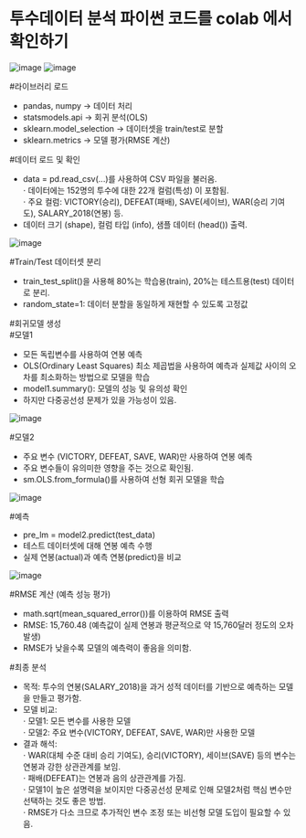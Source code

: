 # 투수데이터 분석 파이썬 코드를 colab 에서 확인하기
![image](https://github.com/user-attachments/assets/267e7249-d924-4bda-be51-8ab5ee1e1df3)
![image](https://github.com/user-attachments/assets/4a008b5c-d94d-4db4-a42e-b902da96e1bb)

#라이브러리 로드
- pandas, numpy → 데이터 처리
- statsmodels.api → 회귀 분석(OLS)
- sklearn.model_selection → 데이터셋을 train/test로 분할
- sklearn.metrics → 모델 평가(RMSE 계산)

#데이터 로드 및 확인
- data = pd.read_csv(...)를 사용하여 CSV 파일을 불러옴.\
⋅ 데이터에는 152명의 투수에 대한 22개 컬럼(특성) 이 포함됨.\
⋅ 주요 컬럼: VICTORY(승리), DEFEAT(패배), SAVE(세이브), WAR(승리 기여도), SALARY_2018(연봉) 등.
- 데이터 크기 (shape), 컬럼 타입 (info), 샘플 데이터 (head()) 출력.

![image](https://github.com/user-attachments/assets/b023997d-de8a-449f-a232-152e1b436bfb)

#Train/Test 데이터셋 분리
- train_test_split()을 사용해 80%는 학습용(train), 20%는 테스트용(test) 데이터로 분리.
- random_state=1: 데이터 분할을 동일하게 재현할 수 있도록 고정값

#회귀모델 생성\
#모델1
- 모든 독립변수를 사용하여 연봉 예측
- OLS(Ordinary Least Squares) 최소 제곱법을 사용하여 예측과 실제값 사이의 오차를 최소화하는 방법으로 모델을 학습
- model1.summary(): 모델의 성능 및 유의성 확인
- 하지만 다중공선성 문제가 있을 가능성이 있음.

![image](https://github.com/user-attachments/assets/2604384a-6938-4128-915c-1644014d3f14)

#모델2
- 주요 변수 (VICTORY, DEFEAT, SAVE, WAR)만 사용하여 연봉 예측
- 주요 변수들이 유의미한 영향을 주는 것으로 확인됨.
- sm.OLS.from_formula()를 사용하여 선형 회귀 모델을 학습

![image](https://github.com/user-attachments/assets/756b17ac-c98e-47ff-801a-08007aaf709e)

#예측
- pre_lm = model2.predict(test_data)
- 테스트 데이터셋에 대해 연봉 예측 수행
- 실제 연봉(actual)과 예측 연봉(predict)을 비교

![image](https://github.com/user-attachments/assets/dba4aa63-4dd7-4f2a-b95c-db16a0fef292)

#RMSE 계산 (예측 성능 평가)
- math.sqrt(mean_squared_error())를 이용하여 RMSE 출력
- RMSE: 15,760.48 (예측값이 실제 연봉과 평균적으로 약 15,760달러 정도의 오차 발생)
- RMSE가 낮을수록 모델의 예측력이 좋음을 의미함.

#최종 분석
- 목적: 투수의 연봉(SALARY_2018)을 과거 성적 데이터를 기반으로 예측하는 모델을 만들고 평가함.
- 모델 비교:\
⋅ 모델1: 모든 변수를 사용한 모델\
⋅ 모델2: 주요 변수(VICTORY, DEFEAT, SAVE, WAR)만 사용한 모델
- 결과 해석:\
⋅ WAR(대체 수준 대비 승리 기여도), 승리(VICTORY), 세이브(SAVE) 등의 변수는 연봉과 강한 상관관계를 보임.\
⋅ 패배(DEFEAT)는 연봉과 음의 상관관계를 가짐.\
⋅ 모델1이 높은 설명력을 보이지만 다중공선성 문제로 인해 모델2처럼 핵심 변수만 선택하는 것도 좋은 방법.\
⋅ RMSE가 다소 크므로 추가적인 변수 조정 또는 비선형 모델 도입이 필요할 수 있음.
